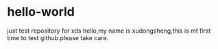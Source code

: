 # hello-world
just test repository for xds
hello,my name is xudongsheng,this is mt first time to test github.please take care.
